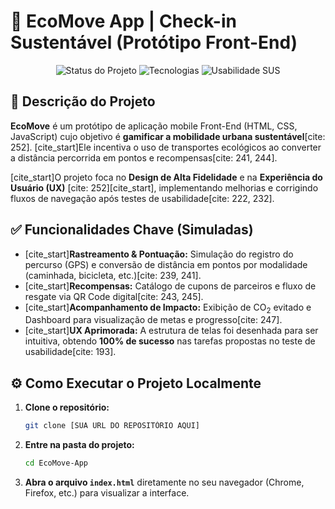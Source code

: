# 🚀 EcoMove App | Check-in Sustentável (Protótipo Front-End)

<p align="center">
  <img src="https://img.shields.io/badge/Status-Protótipo%20de%20Alta%20Fidelidade-blue?style=for-the-badge&logo=appveyor" alt="Status do Projeto">
  <img src="https://img.shields.io/badge/Tecnologias-HTML%20%7C%20CSS%20%7C%20JavaScript-orange?style=for-the-badge&logo=react" alt="Tecnologias">
  <img src="https://img.shields.io/badge/Usabilidade-SUS%2077,8%20(Bom)-%234CAF50?style=for-the-badge&logo=appveyor" alt="Usabilidade SUS">
</p>

## 🌳 Descrição do Projeto
**EcoMove** é um protótipo de aplicação mobile Front-End (HTML, CSS, JavaScript) cujo objetivo é **gamificar a mobilidade urbana sustentável**[cite: 252]. [cite_start]Ele incentiva o uso de transportes ecológicos ao converter a distância percorrida em pontos e recompensas[cite: 241, 244].

[cite_start]O projeto foca no **Design de Alta Fidelidade** e na **Experiência do Usuário (UX)** [cite: 252][cite_start], implementando melhorias e corrigindo fluxos de navegação após testes de usabilidade[cite: 222, 232].

## ✅ Funcionalidades Chave (Simuladas)

* [cite_start]**Rastreamento & Pontuação:** Simulação do registro do percurso (GPS) e conversão de distância em pontos por modalidade (caminhada, bicicleta, etc.)[cite: 239, 241].
* [cite_start]**Recompensas:** Catálogo de cupons de parceiros e fluxo de resgate via QR Code digital[cite: 243, 245].
* [cite_start]**Acompanhamento de Impacto:** Exibição de $\text{CO}_2$ evitado e Dashboard para visualização de metas e progresso[cite: 247].
* [cite_start]**UX Aprimorada:** A estrutura de telas foi desenhada para ser intuitiva, obtendo **100% de sucesso** nas tarefas propostas no teste de usabilidade[cite: 193].

## ⚙️ Como Executar o Projeto Localmente

1.  **Clone o repositório:**
    ```bash
    git clone [SUA URL DO REPOSITÓRIO AQUI]
    ```
2.  **Entre na pasta do projeto:**
    ```bash
    cd EcoMove-App
    ```
3.  **Abra o arquivo `index.html`** diretamente no seu navegador (Chrome, Firefox, etc.) para visualizar a interface.



